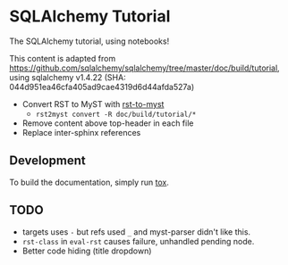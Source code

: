 # SQLAlchemy Tutorial

The SQLAlchemy tutorial, using notebooks!

This content is adapted from <https://github.com/sqlalchemy/sqlalchemy/tree/master/doc/build/tutorial>, using sqlalchemy v1.4.22 (SHA: 044d951ea46cfa405ad9cae4319d6d44afda527a)

- Convert RST to MyST with [rst-to-myst](https://github.com/executablebooks/rst-to-myst)
  - `rst2myst convert -R doc/build/tutorial/*`
- Remove content above top-header in each file
- Replace inter-sphinx references

## Development

To build the documentation, simply run [tox](https://tox.readthedocs.io/en/latest/).

## TODO

- targets uses `-` but refs used `_` and myst-parser didn't like this.
- `rst-class` in `eval-rst` causes failure, unhandled pending node.
- Better code hiding (title dropdown)
